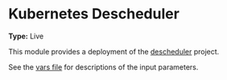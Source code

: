 # Kubernetes Descheduler

**Type:** Live

This module provides a deployment of the [descheduler](https://github.com/kubernetes-sigs/descheduler) project.

See the [vars file](./vars.tf) for descriptions of the input parameters.
